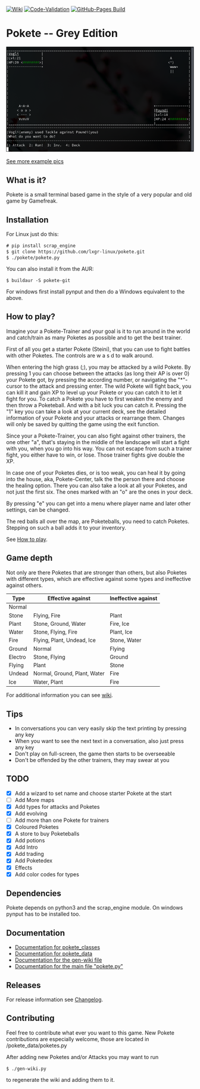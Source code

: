 [![Wiki](https://github.com/lxgr-linux/pokete/actions/workflows/main.yml/badge.svg)](https://github.com/lxgr-linux/pokete/actions/workflows/main.yml)
[![Code-Validation](https://github.com/lxgr-linux/pokete/actions/workflows/main_validate.yml/badge.svg)](https://github.com/lxgr-linux/pokete/actions/workflows/main_validate.yml)
[![GitHub-Pages Build](https://github.com/lxgr-linux/pokete/actions/workflows/documentation.yml/badge.svg)](https://github.com/lxgr-linux/pokete/actions/workflows/documentation.yml)

# Pokete -- Grey Edition

![Example](assets/ss/ss01.png)

[See more example pics](assets/pics.md)
## What is it?
Pokete is a small terminal based game in the style of a very popular and old game by Gamefreak.

## Installation
For Linux just do this:
```shell
# pip install scrap_engine
$ git clone https://github.com/lxgr-linux/pokete.git
$ ./pokete/pokete.py
```

You can also install it from the AUR:
```shell
$ buildaur -S pokete-git
```

For windows first install pynput and then do a Windows equivalent to the above.

## How to play?
Imagine your a Pokete-Trainer and your goal is it to run around in the world and catch/train as many Poketes as possible and to get the best trainer.

First of all you get a starter Pokete (Steini), that you can use to fight battles with other Poketes.
The controls are w a s d to walk around.

When entering the high grass (;), you may be attacked by a wild Pokete. By pressing 1 you can choose between the attacks (as long their AP is over 0) your Pokete got, by pressing the according number, or navigating the "*"-cursor to the attack and pressing enter. The wild Pokete will fight back, you can kill it and gain XP to level up your Pokete or you can catch it to let it fight for you. To catch a Pokete you have to first weaken the enemy and then throw a Poketeball. And with a bit luck you can catch it.
Pressing the "1" key you can take a look at your current deck, see the detailed information of your Pokete and your attacks or rearrange them.
Changes will only be saved by quitting the game using the exit function.

Since your a Pokete-Trainer, you can also fight against other trainers, the one other "a", that's staying in the middle of the landscape will start a fight with you, when you go into his way. You can not escape from such a trainer fight, you either have to win, or lose. Those trainer fights give double the XP.

In case one of your Poketes dies, or is too weak, you can heal it by going into the house, aka, Pokete-Center, talk the the person there and choose the healing option.
There you can also take a look at all your Poketes, and not just the first six. The ones marked with an "o" are the ones in your deck.

By pressing "e" you can get into a menu where player name and later other settings, can be changed.

The red balls all over the map, are Poketeballs, you need to catch Poketes. Stepping on such a ball adds it to your inventory.

See [How to play](HowToPlay.md).

## Game depth
Not only are there Poketes that are stronger than others, but also Poketes with different types, which are effective against some types and ineffective against others.

Type|Effective against|Ineffective against
---|---|---
Normal||
Stone|Flying, Fire|Plant
Plant|Stone, Ground, Water|Fire, Ice
Water|Stone, Flying, Fire|Plant, Ice
Fire|Flying, Plant, Undead, Ice|Stone, Water
Ground|Normal|Flying
Electro|Stone, Flying|Ground
Flying|Plant|Stone
Undead|Normal, Ground, Plant, Water|Fire
Ice|Water, Plant|Fire

For additional information you can see [wiki](wiki.md).

## Tips
- In conversations you can very easily skip the text printing by pressing any key
- When you want to see the next text in a conversation, also just press any key
- Don't play on full-screen, the game then starts to be overseeable
- Don't be offended by the other trainers, they may swear at you

## TODO
- [x] Add a wizard to set name and choose starter Pokete at the start
- [ ] Add More maps
- [x] Add types for attacks and Poketes
- [x] Add evolving
- [ ] Add more than one Pokete for trainers
- [x] Coloured Poketes
- [x] A store to buy Poketeballs
- [x] Add potions
- [x] Add Intro
- [x] Add trading
- [x] Add Poketedex
- [x] Effects
- [x] Add color codes for types

## Dependencies
Pokete depends on python3 and the scrap_engine module.
On windows pynput has to be installed too.

## Documentation
- [Documentation for pokete_classes](https://lxgr-linux.github.io/pokete/doc/pokete_classes/index.html)
- [Documentation for pokete_data](https://lxgr-linux.github.io/pokete/doc/pokete_data/index.html)
- [Documentation for the gen-wiki file](https://lxgr-linux.github.io/pokete/doc/gen-wiki.html "gen-wiki.py")
- [Documentation for the main file "pokete.py"](https://lxgr-linux.github.io/pokete/doc/pokete.html "pokete.py")

## Releases
For release information see [Changelog](Changelog.md).

## Contributing
Feel free to contribute what ever you want to this game.
New Pokete contributions are especially welcome, those are located in /pokete_data/poketes.py

After adding new Poketes and/or Attacks you may want to run
```shell
$ ./gen-wiki.py
```

to regenerate the wiki and adding them to it.
